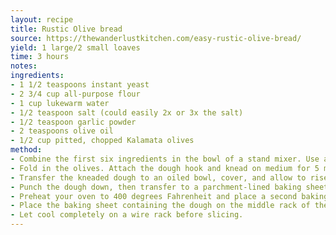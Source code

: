 ```yaml
---
layout: recipe
title: Rustic Olive bread
source: https://thewanderlustkitchen.com/easy-rustic-olive-bread/
yield: 1 large/2 small loaves
time: 3 hours
notes: 
ingredients:
- 1 1/2 teaspoons instant yeast
- 2 3/4 cup all-purpose flour
- 1 cup lukewarm water
- 1/2 teaspoon salt (could easily 2x or 3x the salt)
- 1/2 teaspoon garlic powder
- 2 teaspoons olive oil
- 1/2 cup pitted, chopped Kalamata olives
method:
- Combine the first six ingredients in the bowl of a stand mixer. Use a spatula to roughly combine the ingredients. Let rest for 15 minutes to activate the yeast.
- Fold in the olives. Attach the dough hook and knead on medium for 5 minutes. Sprinkle in a bit more flour as needed if the dough won't release from the sides of the bowl.
- Transfer the kneaded dough to an oiled bowl, cover, and allow to rise for 60 minutes in a warm place.
- Punch the dough down, then transfer to a parchment-lined baking sheet. Use your hands to shape it into a loaf. Allow to rise for another 60 minutes.
- Preheat your oven to 400 degrees Fahrenheit and place a second baking sheet on the bottom rack. Dust the loaf with flour and use a serrated knife to make three shallow cuts across the top.
- Place the baking sheet containing the dough on the middle rack of the preheated oven. Toss a half cup of water onto the hot baking sheet on the bottom rack and close the door. Bake for 30 minutes.
- Let cool completely on a wire rack before slicing.
---
```

